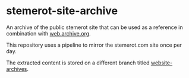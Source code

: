 # stemerot-site-archive
An archive of the public stemerot site that can be used as a reference in combination with [web.archive.org](https://web.archive.org/web/20250000000000*/stemerot.com).

This repository uses a pipeline to mirror the stemerot.com site once per day.

The extracted content is stored on a different branch titled [website-archives](https://github.com/stemerot-community/stemerot-site-archive/tree/website-archives?tab=readme-ov-file).

